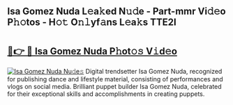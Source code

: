 ## Isa Gomez Nuda L𝚎a𝚔ed N𝚞𝚍e - Part-mmr Vi𝚍𝚎o P𝚑𝚘tos - H𝚘𝚝 O𝚗𝚕yf𝚊ns L𝚎a𝚔s TTE2I

# <h2><a href="http://kf823a.oniu.top/?m=Isa+Gomez+Nuda">🔗👉 🔴 Isa Gomez Nuda P𝚑ot𝚘𝚜 V𝚒d𝚎o</a></h2>

[![Isa Gomez Nuda Nu𝚍e𝚜](https://i.imgur.com/0qMVB7G.gif)](http://kf823a.oniu.top/?m=Isa+Gomez+Nuda)
Digital trendsetter Isa Gomez Nuda, recognized for publishing dance and lifestyle material, consisting of performances and vlogs on social media. Brilliant puppet builder Isa Gomez Nuda, celebrated for their exceptional skills and accomplishments in creating puppets.  
